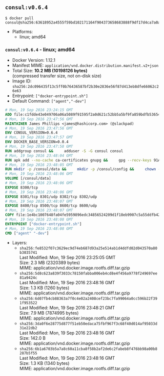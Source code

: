 ## `consul:v0.6.4`

```console
$ docker pull consul@sha256:63618952a4555f59bd102171164f904373658683888f9df17d4ca7a0a8a6cc21
```

-	Platforms:
	-	linux; amd64

### `consul:v0.6.4` - linux; amd64

-	Docker Version: 1.12.1
-	Manifest MIME: `application/vnd.docker.distribution.manifest.v2+json`
-	Total Size: **10.2 MB (10198126 bytes)**  
	(compressed transfer size, not on-disk size)
-	Image ID: `sha256:2dc096435f13c5ff0b76436587bf2b30e2836e56f87d413eb8dfe66062c26e63`
-	Entrypoint: `["docker-entrypoint.sh"]`
-	Default Command: `["agent","-dev"]`

```dockerfile
# Mon, 19 Sep 2016 23:24:15 GMT
ADD file:c1fdde43e049706a06a5089f91595f2a0d621c52bb5a5bf9fa859bdfb536542a in / 
# Mon, 19 Sep 2016 23:47:56 GMT
MAINTAINER James Phillips <james@hashicorp.com> (@slackpad)
# Mon, 19 Sep 2016 23:47:56 GMT
ENV CONSUL_VERSION=0.6.4
# Mon, 19 Sep 2016 23:47:57 GMT
ENV DOCKER_BASE_VERSION=0.0.4
# Mon, 19 Sep 2016 23:47:58 GMT
RUN addgroup consul &&     adduser -S -G consul consul
# Mon, 19 Sep 2016 23:48:04 GMT
RUN apk add --no-cache ca-certificates gnupg &&     gpg --recv-keys 91A6E7F85D05C65630BEF18951852D87348FFC4C &&     mkdir -p /tmp/build &&     cd /tmp/build &&     wget https://releases.hashicorp.com/docker-base/${DOCKER_BASE_VERSION}/docker-base_${DOCKER_BASE_VERSION}_linux_amd64.zip &&     wget https://releases.hashicorp.com/docker-base/${DOCKER_BASE_VERSION}/docker-base_${DOCKER_BASE_VERSION}_SHA256SUMS &&     wget https://releases.hashicorp.com/docker-base/${DOCKER_BASE_VERSION}/docker-base_${DOCKER_BASE_VERSION}_SHA256SUMS.sig &&     gpg --batch --verify docker-base_${DOCKER_BASE_VERSION}_SHA256SUMS.sig docker-base_${DOCKER_BASE_VERSION}_SHA256SUMS &&     grep ${DOCKER_BASE_VERSION}_linux_amd64.zip docker-base_${DOCKER_BASE_VERSION}_SHA256SUMS | sha256sum -c &&     unzip docker-base_${DOCKER_BASE_VERSION}_linux_amd64.zip &&     cp bin/gosu bin/dumb-init /bin &&     wget https://releases.hashicorp.com/consul/${CONSUL_VERSION}/consul_${CONSUL_VERSION}_linux_amd64.zip &&     wget https://releases.hashicorp.com/consul/${CONSUL_VERSION}/consul_${CONSUL_VERSION}_SHA256SUMS &&     wget https://releases.hashicorp.com/consul/${CONSUL_VERSION}/consul_${CONSUL_VERSION}_SHA256SUMS.sig &&     gpg --batch --verify consul_${CONSUL_VERSION}_SHA256SUMS.sig consul_${CONSUL_VERSION}_SHA256SUMS &&     grep consul_${CONSUL_VERSION}_linux_amd64.zip consul_${CONSUL_VERSION}_SHA256SUMS | sha256sum -c &&     unzip -d /bin consul_${CONSUL_VERSION}_linux_amd64.zip &&     cd /tmp &&     rm -rf /tmp/build &&     apk del gnupg &&     rm -rf /root/.gnupg
# Mon, 19 Sep 2016 23:48:05 GMT
RUN mkdir -p /consul/data &&     mkdir -p /consul/config &&     chown -R consul:consul /consul
# Mon, 19 Sep 2016 23:48:06 GMT
VOLUME [/consul/data]
# Mon, 19 Sep 2016 23:48:06 GMT
EXPOSE 8300/tcp
# Mon, 19 Sep 2016 23:48:06 GMT
EXPOSE 8301/tcp 8301/udp 8302/tcp 8302/udp
# Mon, 19 Sep 2016 23:48:07 GMT
EXPOSE 8400/tcp 8500/tcp 8600/tcp 8600/udp
# Mon, 19 Sep 2016 23:48:07 GMT
COPY file:1e4bc1007648fa04fe5959896edc34856524209d1f18eb9907c5a55ddfb424b4 in /usr/local/bin/docker-entrypoint.sh 
# Mon, 19 Sep 2016 23:48:08 GMT
ENTRYPOINT ["docker-entrypoint.sh"]
# Mon, 19 Sep 2016 23:48:08 GMT
CMD ["agent" "-dev"]
```

-	Layers:
	-	`sha256:fe8532f07c3629ec9d74eb687d93a25e514ab1d4ddfd02d043570a80b3035741`  
		Last Modified: Mon, 19 Sep 2016 23:25:05 GMT  
		Size: 2.3 MB (2320389 bytes)  
		MIME: application/vnd.docker.image.rootfs.diff.tar.gzip
	-	`sha256:5d8c623a839f3033c78150fabba006eb4cd8e4f456a9778f249697ee81a9424c`  
		Last Modified: Mon, 19 Sep 2016 23:48:16 GMT  
		Size: 1.3 KB (1260 bytes)  
		MIME: application/vnd.docker.image.rootfs.diff.tar.gzip
	-	`sha256:6d07fb4cb88363a7f0c4e02a2408cef23bc7fa99064a0cc596b22f391f953522`  
		Last Modified: Mon, 19 Sep 2016 23:48:21 GMT  
		Size: 7.9 MB (7874995 bytes)  
		MIME: application/vnd.docker.image.rootfs.diff.tar.gzip
	-	`sha256:3da0f6e28775d877f51eb50edaca75fbf967f3c68f40d014af95033d31e22db2`  
		Last Modified: Mon, 19 Sep 2016 23:48:16 GMT  
		Size: 142.0 B  
		MIME: application/vnd.docker.image.rootfs.diff.tar.gzip
	-	`sha256:6b1a6703b5a7a8c60a11cba8f58b2af2de6c2fabeb8f476bb98a00b8287b5f55`  
		Last Modified: Mon, 19 Sep 2016 23:48:16 GMT  
		Size: 1.3 KB (1340 bytes)  
		MIME: application/vnd.docker.image.rootfs.diff.tar.gzip
